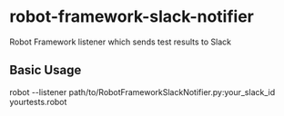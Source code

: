 # robot-framework-slack-notifier
Robot Framework listener which sends test results to Slack

## Basic Usage
robot --listener path/to/RobotFrameworkSlackNotifier.py:your_slack_id yourtests.robot
